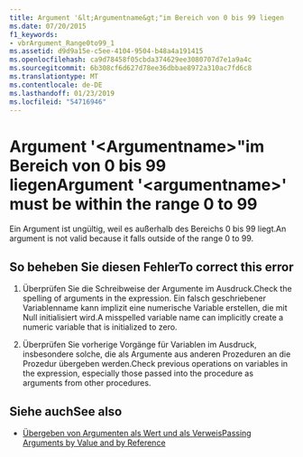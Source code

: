 ```yaml
---
title: Argument '&lt;Argumentname&gt;"im Bereich von 0 bis 99 liegen
ms.date: 07/20/2015
f1_keywords:
- vbrArgument_Range0to99_1
ms.assetid: d9d9a15e-c5ee-4104-9504-b48a4a191415
ms.openlocfilehash: ca9d78458f05cbda374629ee3080707d7e1a9a4c
ms.sourcegitcommit: 6b308cf6d627d78ee36dbbae8972a310ac7fd6c8
ms.translationtype: MT
ms.contentlocale: de-DE
ms.lasthandoff: 01/23/2019
ms.locfileid: "54716946"
---
```

# <a name="argument-ltargumentnamegt-must-be-within-the-range-0-to-99"></a><span data-ttu-id="ebb82-102">Argument '&lt;Argumentname&gt;"im Bereich von 0 bis 99 liegen</span><span class="sxs-lookup"><span data-stu-id="ebb82-102">Argument '&lt;argumentname&gt;' must be within the range 0 to 99</span></span>
<span data-ttu-id="ebb82-103">Ein Argument ist ungültig, weil es außerhalb des Bereichs 0 bis 99 liegt.</span><span class="sxs-lookup"><span data-stu-id="ebb82-103">An argument is not valid because it falls outside of the range 0 to 99.</span></span>  
  
## <a name="to-correct-this-error"></a><span data-ttu-id="ebb82-104">So beheben Sie diesen Fehler</span><span class="sxs-lookup"><span data-stu-id="ebb82-104">To correct this error</span></span>  
  
1.  <span data-ttu-id="ebb82-105">Überprüfen Sie die Schreibweise der Argumente im Ausdruck.</span><span class="sxs-lookup"><span data-stu-id="ebb82-105">Check the spelling of arguments in the expression.</span></span> <span data-ttu-id="ebb82-106">Ein falsch geschriebener Variablenname kann implizit eine numerische Variable erstellen, die mit Null initialisiert wird.</span><span class="sxs-lookup"><span data-stu-id="ebb82-106">A misspelled variable name can implicitly create a numeric variable that is initialized to zero.</span></span>  
  
2.  <span data-ttu-id="ebb82-107">Überprüfen Sie vorherige Vorgänge für Variablen im Ausdruck, insbesondere solche, die als Argumente aus anderen Prozeduren an die Prozedur übergeben werden.</span><span class="sxs-lookup"><span data-stu-id="ebb82-107">Check previous operations on variables in the expression, especially those passed into the procedure as arguments from other procedures.</span></span>  
  
## <a name="see-also"></a><span data-ttu-id="ebb82-108">Siehe auch</span><span class="sxs-lookup"><span data-stu-id="ebb82-108">See also</span></span>
- [<span data-ttu-id="ebb82-109">Übergeben von Argumenten als Wert und als Verweis</span><span class="sxs-lookup"><span data-stu-id="ebb82-109">Passing Arguments by Value and by Reference</span></span>](../../visual-basic/programming-guide/language-features/procedures/passing-arguments-by-value-and-by-reference.md)
